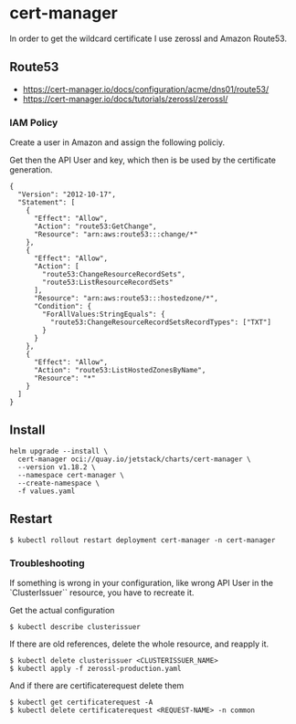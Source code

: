 # cert-manager

In order to get the wildcard certificate I use zerossl
and Amazon Route53.

## Route53

- https://cert-manager.io/docs/configuration/acme/dns01/route53/
- https://cert-manager.io/docs/tutorials/zerossl/zerossl/

### IAM Policy

Create a user in Amazon and assign the following policiy.

Get then the API User and key, which then is be used by the certificate generation.

```
{
  "Version": "2012-10-17",
  "Statement": [
    {
      "Effect": "Allow",
      "Action": "route53:GetChange",
      "Resource": "arn:aws:route53:::change/*"
    },
    {
      "Effect": "Allow",
      "Action": [
        "route53:ChangeResourceRecordSets",
        "route53:ListResourceRecordSets"
      ],
      "Resource": "arn:aws:route53:::hostedzone/*",
      "Condition": {
        "ForAllValues:StringEquals": {
          "route53:ChangeResourceRecordSetsRecordTypes": ["TXT"]
        }
      }
    },
    {
      "Effect": "Allow",
      "Action": "route53:ListHostedZonesByName",
      "Resource": "*"
    }
  ]
}
```

## Install 

```
helm upgrade --install \
  cert-manager oci://quay.io/jetstack/charts/cert-manager \
  --version v1.18.2 \
  --namespace cert-manager \
  --create-namespace \
  -f values.yaml
```

## Restart

    $ kubectl rollout restart deployment cert-manager -n cert-manager

### Troubleshooting

If something is wrong in your configuration, like wrong API User in the `ClusterIssuer``
resource, you have to recreate it.

Get the actual configuration 

    $ kubectl describe clusterissuer

If there are old references, delete the whole resource, and reapply it.

    $ kubectl delete clusterissuer <CLUSTERISSUER_NAME>
    $ kubectl apply -f zerossl-production.yaml

And if there are certificaterequest delete them

    $ kubectl get certificaterequest -A
    $ kubectl delete certificaterequest <REQUEST-NAME> -n common